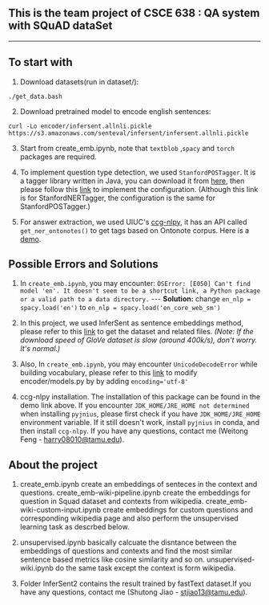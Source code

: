 ## This is the team project of CSCE 638 : QA system with SQuAD dataSet

---
## To start with
1. Download datasets(run in dataset/):
```
./get_data.bash
```
2. Download pretrained model to encode english sentences:
```
curl -Lo encoder/infersent.allnli.pickle https://s3.amazonaws.com/senteval/infersent/infersent.allnli.pickle
```

3. Start from create_emb.ipynb, note that `textblob` ,`spacy` and `torch` packages are required.

4. To implement question type detection, we used `StanfordPOSTagger`. It is a tagger library written in Java, you can download it from [here](https://nlp.stanford.edu/software/tagger.shtml), then please follow this [link](https://blog.sicara.com/train-ner-model-with-nltk-stanford-tagger-english-french-german-6d90573a9486) to implement the configuration. (Although this link is for StanfordNERTagger, the configuration is the same for StanfordPOSTagger.)

5. For answer extraction, we used UIUC's [ccg-nlpy](https://github.com/CogComp/cogcomp-nlp), it has an API called `get_ner_ontonotes()` to get tags based on Ontonote corpus. Here is a [demo](http://macniece.seas.upenn.edu:4004/).

## Possible Errors and Solutions
1. In `create_emb.ipynb`, you may encounter: `OSError: [E050] Can't find model 'en'. It doesn't seem to be a shortcut link, a Python package or a valid path to a data directory.` --- <b>Solution:</b> change `en_nlp = spacy.load('en')` to `en_nlp = spacy.load('en_core_web_sm')`

2. In this project, we used InferSent as sentence embeddings method, please refer to this [link](https://github.com/facebookresearch/InferSent) to get the dataset and related files. <i>(Note: If the download speed of GloVe dataset is slow (around 400k/s), don't worry. It's normal.)</i>

3. Also, In `create_emb.ipynb`, you may encounter `UnicodeDecodeError` while building vocabulary, please refer to this [link](https://github.com/facebookresearch/InferSent/issues/50) to modify encoder/models.py by by adding `encoding='utf-8'`

4. ccg-nlpy installation. The installation of this package can be found in the demo link above. If you encounter `JDK_HOME/JRE_HOME not determined` when installing `pyjnius`, please first check if you have `JDK_HOME/JRE_HOME` environment variable. If it still doesn't work, install `pyjnius` in conda, and then install `ccg-nlpy`. If you have any questions, contact me (Weitong Feng - harry08010@tamu.edu).

## About the project

1. create_emb.ipynb create an embeddings of senteces in the context and questions. create_emb-wiki-pipeline.ipynb create the embeddings for question in Squad dataset and contexts from wikipedia. create_emb-wiki-custom-input.ipynb create embeddings for custom questions and corresponding wikipedia page and also perform the unsupervised learning task as descrbed below.

2. unsupervised.ipynb basically calcuate the disntance between the embeddings of questions and contexts and find the most similar sentence based metrics like cosine similarity and so on. unsupervised-wiki.ipynb do the same task except the context is form wikipedia.

3. Folder InferSent2 contains the result trained by fastText dataset.If you have any questions, contact me (Shutong Jiao - stjiao13@tamu.edu).


